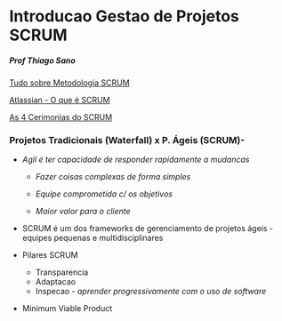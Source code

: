 # Introducao Gestao de Projetos SCRUM

##### Prof Thiago Sano

[Tudo sobre Metodologia SCRUM](https://www.treasy.com.br/blog/scrum/)

[Atlassian - O que é SCRUM](https://www.atlassian.com/br/agile/scrum)

[As 4 Cerimonias do SCRUM](https://www.affde.com/pt/scrum-ceremonies-made-simple.html)

### Projetos Tradicionais (Waterfall) x P. Ágeis (SCRUM)-

- _Agil é ter capacidade de responder rapidamente a mudancas_

  - _Fazer coisas complexas de forma simples_

  - _Equipe comprometida c/ os objetivos_
  - _Maior valor para o cliente_

- SCRUM é um dos frameworks de gerenciamento de projetos ágeis - equipes pequenas e multidisciplinares

- Pilares SCRUM

  - Transparencia
  - Adaptacao
  - Inspecao - _aprender progressivamente com o uso de software_

- Minimum Viable Product

  
